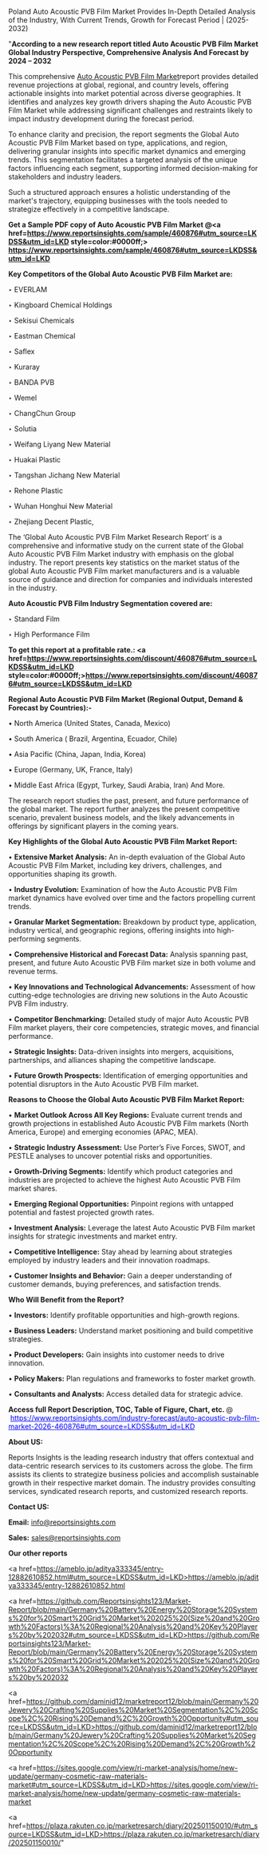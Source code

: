 Poland Auto Acoustic PVB Film Market Provides In-Depth Detailed Analysis of the Industry, With Current Trends, Growth for Forecast Period | (2025-2032)

"<strong>According to a new research report titled Auto Acoustic PVB Film Market Global Industry Perspective, Comprehensive Analysis And Forecast by 2024 – 2032</strong>

This comprehensive <a href=https://www.reportsinsights.com/sample/460876>Auto Acoustic PVB Film Market</a>report provides detailed revenue projections at global, regional, and country levels, offering actionable insights into market potential across diverse geographies. It identifies and analyzes key growth drivers shaping the Auto Acoustic PVB Film Market while addressing significant challenges and restraints likely to impact industry development during the forecast period.

To enhance clarity and precision, the report segments the Global Auto Acoustic PVB Film Market based on type, applications, and region, delivering granular insights into specific market dynamics and emerging trends. This segmentation facilitates a targeted analysis of the unique factors influencing each segment, supporting informed decision-making for stakeholders and industry leaders.

Such a structured approach ensures a holistic understanding of the market's trajectory, equipping businesses with the tools needed to strategize effectively in a competitive landscape.

<strong>Get a Sample PDF copy of Auto Acoustic PVB Film Market </strong><strong>@<a href=https://www.reportsinsights.com/sample/460876#utm_source=LKDSS&utm_id=LKD style=color:#0000ff;> https://www.reportsinsights.com/sample/460876#utm_source=LKDSS&utm_id=LKD</a></strong></font>

<strong>Key Competitors of the Global Auto Acoustic PVB Film Market are:</strong>

‣ EVERLAM

‣ Kingboard Chemical Holdings

‣ Sekisui Chemicals

‣ Eastman Chemical

‣ Saflex

‣ Kuraray

‣ BANDA PVB

‣ Wemel

‣ ChangChun Group

‣ Solutia

‣ Weifang Liyang New Material

‣ Huakai Plastic

‣ Tangshan Jichang New Material

‣ Rehone Plastic

‣ Wuhan Honghui New Material

‣ Zhejiang Decent Plastic,

The ‘Global Auto Acoustic PVB Film Market Research Report’ is a comprehensive and informative study on the current state of the Global Auto Acoustic PVB Film Market industry with emphasis on the global industry. The report presents key statistics on the market status of the global Auto Acoustic PVB Film market manufacturers and is a valuable source of guidance and direction for companies and individuals interested in the industry.

<strong>Auto Acoustic PVB Film Industry Segmentation covered are:</strong>

‣ Standard Film

‣ High Performance Film

<strong>To get this report at a profitable rate.: <a href=https://www.reportsinsights.com/discount/460876#utm_source=LKDSS&utm_id=LKD style=color:#0000ff;>https://www.reportsinsights.com/discount/460876#utm_source=LKDSS&utm_id=LKD</a></strong></font>

<strong>Regional Auto Acoustic PVB Film Market (Regional Output, Demand &amp; Forecast by Countries):-</strong>

• North America (United States, Canada, Mexico)

• South America ( Brazil, Argentina, Ecuador, Chile)

• Asia Pacific (China, Japan, India, Korea)

• Europe (Germany, UK, France, Italy)

• Middle East Africa (Egypt, Turkey, Saudi Arabia, Iran) And More.

The research report studies the past, present, and future performance of the global market. The report further analyzes the present competitive scenario, prevalent business models, and the likely advancements in offerings by significant players in the coming years.

<strong>Key Highlights of the Global Auto Acoustic PVB Film Market Report:</strong>

• <strong>Extensive Market Analysis:</strong> An in-depth evaluation of the Global Auto Acoustic PVB Film Market, including key drivers, challenges, and opportunities shaping its growth.

• <strong>Industry Evolution:</strong> Examination of how the Auto Acoustic PVB Film market dynamics have evolved over time and the factors propelling current trends.

• <strong>Granular Market Segmentation:</strong> Breakdown by product type, application, industry vertical, and geographic regions, offering insights into high-performing segments.

• <strong>Comprehensive Historical and Forecast Data:</strong> Analysis spanning past, present, and future Auto Acoustic PVB Film market size in both volume and revenue terms.

• <strong>Key Innovations and Technological Advancements:</strong> Assessment of how cutting-edge technologies are driving new solutions in the Auto Acoustic PVB Film industry.

• <strong>Competitor Benchmarking:</strong> Detailed study of major Auto Acoustic PVB Film market players, their core competencies, strategic moves, and financial performance.

• <strong>Strategic Insights:</strong> Data-driven insights into mergers, acquisitions, partnerships, and alliances shaping the competitive landscape.

• <strong>Future Growth Prospects:</strong> Identification of emerging opportunities and potential disruptors in the Auto Acoustic PVB Film market.

<strong>Reasons to Choose the Global Auto Acoustic PVB Film Market Report:</strong>

• <strong>Market Outlook Across All Key Regions:</strong> Evaluate current trends and growth projections in established Auto Acoustic PVB Film markets (North America, Europe) and emerging economies (APAC, MEA).

• <strong>Strategic Industry Assessment:</strong> Use Porter’s Five Forces, SWOT, and PESTLE analyses to uncover potential risks and opportunities.

• <strong>Growth-Driving Segments:</strong> Identify which product categories and industries are projected to achieve the highest Auto Acoustic PVB Film market shares.

• <strong>Emerging Regional Opportunities:</strong> Pinpoint regions with untapped potential and fastest projected growth rates.

• <strong>Investment Analysis:</strong> Leverage the latest Auto Acoustic PVB Film market insights for strategic investments and market entry.

• <strong>Competitive Intelligence:</strong> Stay ahead by learning about strategies employed by industry leaders and their innovation roadmaps.

• <strong>Customer Insights and Behavior:</strong> Gain a deeper understanding of customer demands, buying preferences, and satisfaction trends.

<strong>Who Will Benefit from the Report?</strong>

• <strong>Investors:</strong> Identify profitable opportunities and high-growth regions.

• <strong>Business Leaders:</strong> Understand market positioning and build competitive strategies.

• <strong>Product Developers:</strong> Gain insights into customer needs to drive innovation.

• <strong>Policy Makers:</strong> Plan regulations and frameworks to foster market growth.

• <strong>Consultants and Analysts:</strong> Access detailed data for strategic advice.
</ul>
<strong>Access full Report Description, TOC, Table of Figure, Chart, etc. </strong>@  <a href=https://www.reportsinsights.com/industry-forecast/auto-acoustic-pvb-film-market-2026-460876#utm_source=LKDSS&utm_id=LKD style=color:#0000ff;>https://www.reportsinsights.com/industry-forecast/auto-acoustic-pvb-film-market-2026-460876#utm_source=LKDSS&utm_id=LKD</a></font>

<strong><strong>About US</strong>:</strong>

Reports Insights is the leading research industry that offers contextual and data-centric research services to its customers across the globe. The firm assists its clients to strategize business policies and accomplish sustainable growth in their respective market domain. The industry provides consulting services, syndicated research reports, and customized research reports.

<strong>Contact US:</strong>

<p class=""""><b>Email:</b> <a href=mailto:info@reportsinsights.com>info@reportsinsights.com</a></p>
<p class=""""><b>Sales:</b> <a href=mailto:sales@reportsinsights.com>sales@reportsinsights.com</a></p>

<strong>Our other reports</strong>

<a href=https://ameblo.jp/aditya333345/entry-12882610852.html#utm_source=LKDSS&utm_id=LKD>https://ameblo.jp/aditya333345/entry-12882610852.html</a>

<a href=https://github.com/Reportsinsights123/Market-Report/blob/main/Germany%20Battery%20Energy%20Storage%20Systems%20for%20Smart%20Grid%20Market%202025%20(Size%20and%20Growth%20Factors)%3A%20Regional%20Analysis%20and%20Key%20Players%20by%202032#utm_source=LKDSS&utm_id=LKD>https://github.com/Reportsinsights123/Market-Report/blob/main/Germany%20Battery%20Energy%20Storage%20Systems%20for%20Smart%20Grid%20Market%202025%20(Size%20and%20Growth%20Factors)%3A%20Regional%20Analysis%20and%20Key%20Players%20by%202032</a>

<a href=https://github.com/daminid12/marketreport12/blob/main/Germany%20Jewery%20Crafting%20Supplies%20Market%20Segmentation%2C%20Scope%2C%20Rising%20Demand%2C%20Growth%20Opportunity#utm_source=LKDSS&utm_id=LKD>https://github.com/daminid12/marketreport12/blob/main/Germany%20Jewery%20Crafting%20Supplies%20Market%20Segmentation%2C%20Scope%2C%20Rising%20Demand%2C%20Growth%20Opportunity</a>

<a href=https://sites.google.com/view/ri-market-analysis/home/new-update/germany-cosmetic-raw-materials-market#utm_source=LKDSS&utm_id=LKD>https://sites.google.com/view/ri-market-analysis/home/new-update/germany-cosmetic-raw-materials-market</a>

<a href=https://plaza.rakuten.co.jp/marketresarch/diary/202501150010/#utm_source=LKDSS&utm_id=LKD>https://plaza.rakuten.co.jp/marketresarch/diary/202501150010/</a>"
